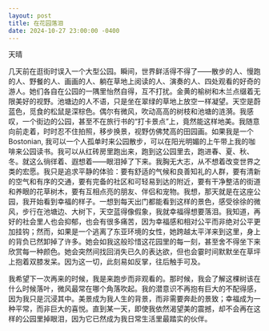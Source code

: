 ```yaml
---
layout: post
title: 在花园落泪
date: 2024-10-27 23:00:00 -0400
---
```


天晴

几天前在逛街时误入一个大型公园。瞬间，世界鲜活得不得了——散步的人、慢跑的人、野餐的人、画画的人、躺在草地上阅读的人、演奏的人、四处观看的好奇的游人。她们各自在公园的一隅里怡然自得，互不打扰。金黄的榆树和木兰点缀着无限美好的视野。池塘边的人不语，只是坐在翠绿的草地上放空一样凝望。天空是蔚蓝色，觅食的松鼠是深棕色。偶尔有微风，吹动高高的树枝和池塘的涟漪。我感叹，一个街边的公园，甚至不在旅行书的“打卡景点”上，竟然能这样地美。我随意向前走着，时时忍不住拍照，移步换景，视野仿佛梵高的田园画。如果我是一个Bostonian, 我可以一个人孤单时来公园散步，可以在阳光明媚的上午带上我的咖啡来公园读书。我可以从红砖房里跑出来，跑到这公园里去，跑进春、夏、秋、冬。就这么徜徉着、遐想着——眼泪掉了下来。我胸无大志，从不想着改变世界之类的宏愿。我只是追求平静的体验：要有舒适的气候和良善知礼的人群，要有清新的空气和有序的交通，要有完备的社区和可轻易到达的附近，要有干净整洁的街道和养眼的花草树木，要有互相点亮的朋友、伴侣和宠物。我想，那天就是在这座公园，我开始看到幸福的样子。一想到每天出门都能看到这样的景色，感受徐徐的微风，步行在池塘边、大树下，天空蓝得像假象，我就幸福得想要落泪。我知道，再好的社会里人也会抑郁，也会有很多痛苦，因为幸福感和相对公平而非绝对公平更加挂钩；然而，如果是一个逃离了东亚环境的女性，她跨越太平洋来到这里，身上的背负已然卸掉了许多。她会如我这般珍惜这花园里的每一刻，甚至舍不得坐下来欣赏每一种颜色。她会突然间找回消失已久的表达欲，但也会霎时间默默坐在草坪上抱着双膝发呆。因为这一切，此刻易如反掌，往后触手可及。

我希望下一次再来的时候，我是来跑步而非观看的。那时候，我会了解这棵树该在什么时候落叶，微风最常在哪个角落吹起。我的潜意识不再抱有巨大的不配得感，因为我只是沉浸其中。美景成为我人生的背景，而非需要奔赴的景致；幸福成为一种平常，而非巨大的喜悦。直到某一天，即使我依然渴望美的震撼，却不会再在这样的公园里掉眼泪，因为它已然成为我日常生活里最踏实的伙伴。
